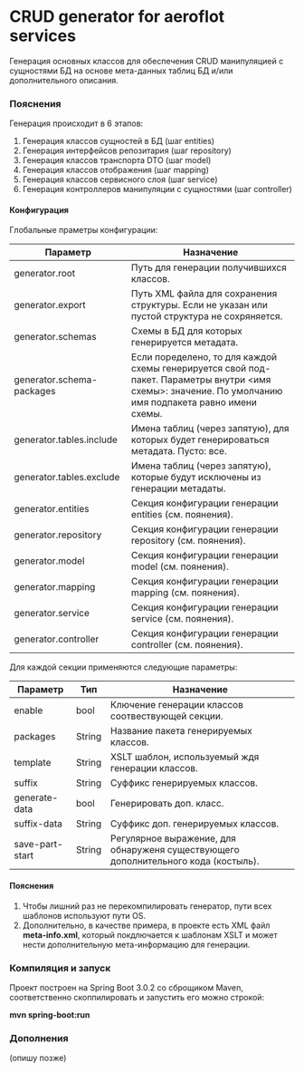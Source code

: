 # CRUD generator for aeroflot services

Генерация основных классов для обеспечения CRUD манипуляцией с сущностями БД на основе мета-данных таблиц БД и/или
дополнительного описания.

### Пояснения

Генерация происходит в 6 этапов:

1. Генерация классов сущностей в БД (шаг entities)
2. Генерация интерфейсов репозитария (шаг repository)
3. Генерация классов транспорта DTO (шаг model)
4. Генерация классов отображения (шаг mapping)
5. Генерация классов сервисного слоя (шаг service)
6. Генерация контроллеров манипуляции с сущностями (шаг controller)

#### Конфигурация

Глобальные праметры конфигурации:

| Параметр                 | Назначение                                                                                                                                              |
|--------------------------|---------------------------------------------------------------------------------------------------------------------------------------------------------|
| generator.root           | Путь для генерации получившихся классов.                                                                                                                |
| generator.export         | Путь XML файла для сохранения структуры. Если не указан или пустой структура не сохряняется.                                                            |
| generator.schemas        | Схемы в БД для которых генерируется метадата.                                                                                                           |
| generator.schema-packages| Если поределено, то для каждой схемы генерируется свой под-пакет. Параметры внутри <имя схемы>: значение. По умолчанию имя подпакета равно имени схемы. |
| generator.tables.include | Имена таблиц (через запятую), для которых будет генерироваться метадата. Пусто: все.                                                                    |
| generator.tables.exclude | Имена таблиц (через запятую), которые будут исключены из генерации метадаты.                                                                            |
| generator.entities       | Секция конфигурации генерации entities (см. поянения).                                                                                                  |
| generator.repository       | Секция конфигурации генерации repository (см. поянения).                                                                                                |
| generator.model       | Секция конфигурации генерации model (см. поянения).                                                                                                     |
| generator.mapping       | Секция конфигурации генерации mapping (см. поянения).                                                                                                   |
| generator.service       | Секция конфигурации генерации service (см. поянения).                                                                                                   |
| generator.controller       | Секция конфигурации генерации controller (см. поянения).                                                                                                |

Для каждой секции применяются следующие параметры:

| Параметр | Тип    | Назначение                                                                          |
|----------|--------|-------------------------------------------------------------------------------------|
| enable | bool   | Ключение генерации классов соотвествующей секции.                                   |
| packages | String | Название пакета генерируемых классов.                                               |
| template | String | XSLT шаблон, используемый ждя генерации классов.                                    |
| suffix | String | Суффикс генерируемых классов.                                                       |
| generate-data | bool   | Генерировать доп. класс.                                                            |
| suffix-data | String | Суффикс доп. генерируемых классов.                                                  |
| save-part-start | String | Регулярное выражение, для обнаруженя существующего дополнительного кода (костыль). |


#### Пояснения

1. Чтобы лишний раз не перекомпилировать генератор, пути всех шаблонов используют пути OS.
2. Дополнительно, в качестве примера, в проекте есть XML файл **meta-info.xml**, который покдлючается к шаблонам XSLT и может нести дополнительную мета-информацию для генерации. 

### Компиляция и запуск

Проект построен на Spring Boot 3.0.2 со сброщиком Maven, соответственно скоппилировать и запустить его можно строкой:

**mvn spring-boot:run**

### Дополнения

(опишу позже)